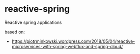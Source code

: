 # reactive-spring
Reactive spring applications

based on:
- https://piotrminkowski.wordpress.com/2018/05/04/reactive-microservices-with-spring-webflux-and-spring-cloud/
